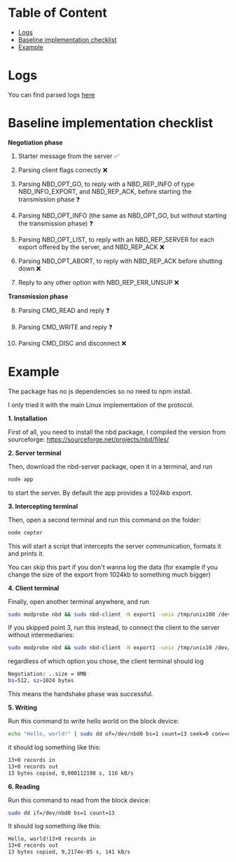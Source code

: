 # Table of Content

- [Logs](#logs)
- [Baseline implementation checklist](#baseline-implementation-checklist)
- [Example](#example)

# Logs

You can find parsed logs [here](parsed_logs.md)

# Baseline implementation checklist

**Negotiation phase**

 1) Starter message from the server ✅

 2) Parsing client flags correctly ❌

 3) Parsing NBD_OPT_GO, to reply with a NBD_REP_INFO of type NBD_INFO_EXPORT, and NBD_REP_ACK, before starting the transmission phase ❓

 4) Parsing NBD_OPT_INFO (the same as NBD_OPT_GO, but without starting the transmission phase) ❓

 5) Parsing NBD_OPT_LIST, to reply with an NBD_REP_SERVER for each export offered by the server, and NBD_REP_ACK ❌

 6) Parsing NBD_OPT_ABORT, to reply with NBD_REP_ACK before shutting down ❌

 7) Reply to any other option with NBD_REP_ERR_UNSUP ❌

**Transmission phase**

 8) Parsing CMD_READ and reply ❓

 9) Parsing CMD_WRITE and reply ❓

 10) Parsing CMD_DISC and disconnect ❌

# Example

The package has no js dependencies so no need to npm install.

I only tried it with the main Linux implementation of the protocol.

**1. Installation**

First of all, you need to install the nbd package, I compiled the version from sourceforge: https://sourceforge.net/projects/nbd/files/

**2. Server terminal**

Then, download the nbd-server package, open it in a terminal, and run

```bash
node app
```

to start the server. By default the app provides a 1024kb export.

**3. Intercepting terminal**

Then, open a second terminal and run this command on the folder:

```bash
node cepter
```

This will start a script that intercepts the server communication, formats it and prints it.

You can skip this part if you don't wanna log the data (for example if you change the size of the export from 1024kb to something much bigger)

**4. Client terminal**

Finally, open another terminal anywhere, and run 

```bash
sudo modprobe nbd && sudo nbd-client -N export1 -unix /tmp/unix100 /dev/nbd0
```

If you skipped point 3, run this instead, to connect the client to the server without intermediaries:

```bash
sudo modprobe nbd && sudo nbd-client -N export1 -unix /tmp/unix10 /dev/nbd0
```

regardless of which option you chose, the client terminal should log

```bash
Negotiation: ..size = 0MB
bs=512, sz=1024 bytes
```
This means the handshake phase was successful.

**5. Writing**

Run this command to write hello world on the block device:

```bash
echo "Hello, world!" | sudo dd of=/dev/nbd0 bs=1 count=13 seek=0 conv=notrunc
```

it should log something like this:
```bash
13+0 records in
13+0 records out
13 bytes copied, 0,000112198 s, 116 kB/s
```

**6. Reading**

Run this command to read from the block device:

```bash
sudo dd if=/dev/nbd0 bs=1 count=13
```

It should log something like this:

```bash
Hello, world!13+0 records in
13+0 records out
13 bytes copied, 9,2174e-05 s, 141 kB/s
```
